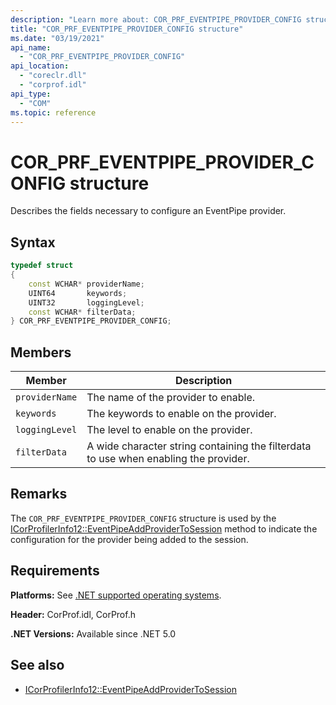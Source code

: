 ```yaml
---
description: "Learn more about: COR_PRF_EVENTPIPE_PROVIDER_CONFIG structure"
title: "COR_PRF_EVENTPIPE_PROVIDER_CONFIG structure"
ms.date: "03/19/2021"
api_name:
  - "COR_PRF_EVENTPIPE_PROVIDER_CONFIG"
api_location:
  - "coreclr.dll"
  - "corprof.idl"
api_type:
  - "COM"
ms.topic: reference
---
```

# COR_PRF_EVENTPIPE_PROVIDER_CONFIG structure

Describes the fields necessary to configure an EventPipe provider.

## Syntax

```cpp
typedef struct
{
    const WCHAR* providerName;
    UINT64       keywords;
    UINT32       loggingLevel;
    const WCHAR* filterData;
} COR_PRF_EVENTPIPE_PROVIDER_CONFIG;
```

## Members

|Member|Description|
|------------|-----------------|
|`providerName`|The name of the provider to enable.|
|`keywords`|The keywords to enable on the provider.|
|`loggingLevel`|The level to enable on the provider.|
|`filterData`|A wide character string containing the filterdata to use when enabling the provider.|

## Remarks

 The `COR_PRF_EVENTPIPE_PROVIDER_CONFIG` structure is used by the [ICorProfilerInfo12::EventPipeAddProviderToSession](icorprofilerinfo12-eventpipeaddprovidertosession-method.md) method to indicate the configuration for the provider being added to the session.

## Requirements

**Platforms:** See [.NET supported operating systems](https://github.com/dotnet/core/blob/main/os-lifecycle-policy.md).

**Header:** CorProf.idl, CorProf.h

**.NET Versions:** Available since .NET 5.0

## See also

- [ICorProfilerInfo12::EventPipeAddProviderToSession](icorprofilerinfo12-eventpipeaddprovidertosession-method.md)
